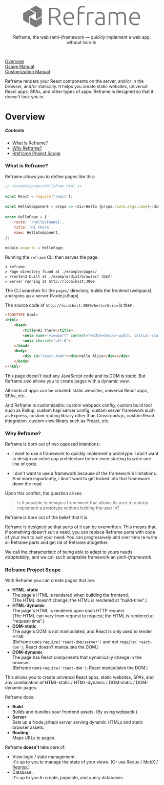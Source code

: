 <!---






    WARNING, READ THIS.
    This is a computed file. Do not edit.
    Edit `/docs/overview.template.md` instead.












    WARNING, READ THIS.
    This is a computed file. Do not edit.
    Edit `/docs/overview.template.md` instead.












    WARNING, READ THIS.
    This is a computed file. Do not edit.
    Edit `/docs/overview.template.md` instead.












    WARNING, READ THIS.
    This is a computed file. Do not edit.
    Edit `/docs/overview.template.md` instead.












    WARNING, READ THIS.
    This is a computed file. Do not edit.
    Edit `/docs/overview.template.md` instead.






-->
[<p align="center"><img src='https://github.com/brillout-test/reframe-test/blob/master/docs/logo/logo-with-title.svg' width=400 style="max-width:100%;" alt="Reframe"/></p>](https://github.com/brillout-test/reframe-test)
<p align="center">
    Reframe, the web (anti-)framework &mdash; quickly implement a web app, without lock-in.
</p>
<br/>

[Overview](/../../)<br/>
[Usage Manual](/docs/usage-manual.md)<br/>
[Customization Manual](/docs/customization-manual.md)

Reframe renders your React components on the server, and/or in the browser, and/or statically.
It helps you create static websites, universal React apps, SPAs, and other types of apps.
Reframe is designed so that it doesn't lock you in.

# Overview

##### Contents

 - [What is Reframe?](#what-is-reframe)
 - [Why Reframe?](#why-reframe)
 - [Rreframe Project Scope](#reframe-project-scope)


### What is Reframe?

Reframe allows you to define pages like this:

~~~js
// /example/pages/HelloPage.html.js

const React = require('react');

const HelloComponent = props => <div>Hello {props.route.args.name}</div>;

const HelloPage = {
    route: '/hello/{name}',
    title: 'Hi there',
    view: HelloComponent,
};

module.exports = HelloPage;
~~~

Running the `reframe` CLI then serves the page.

~~~shell
$ reframe
✔ Page directory found at ./example/pages/
✔ Frontend built at ./example/dist/browser/ [DEV]
✔ Server running at http://localhost:3000
~~~

The CLI searches for the `pages/` directory, builds the frontend (webpack), and spins up a server (Node.js/hapi).

The source code of `http://localhost:3000/hello/Alice` is then:

~~~html
<!DOCTYPE html>
<html>
    <head>
        <title>Hi there</title>
        <meta name="viewport" content="width=device-width, initial-scale=1, maximum-scale=1">
        <meta charset="utf-8">
    </head>
    <body>
        <div id="react-root"><div>Hello Alice</div></div>
    </body>
</html>
~~~

This page doesn't load any JavaScript code and its DOM is static.
But Reframe also allows you to create pages with a dynamic view.

All kinds of apps can be created:
static websites, universal React apps, SPAs, etc.

And Reframe is customizable:
custom webpack config, custom build tool such as Rollup, custom hapi server config, custom server framework such as Express, custom routing library other than Crossroads.js, custom React integration, custom view library such as Preact, etc.


### Why Reframe?

Reframe is born out of two opposed intentions:

 - I want to use a framework to quickly implement a prototype.
   I don't want to design an entire app architecture before even starting to write one line of code.

 - I don't want to use a framework because of the framework's limitations.
   And more importantly, I don't want to get locked into that framework down the road.

Upon this conflict, the question arises:

 > Is it possible to design a framework that allows its user to quickly implement a prototype without locking the user in?

Reframe is born out of the belief that it is.

Reframe is designed so that parts of it can be overwritten.
This means that, if something doesn't suit a need, you can replace Reframe parts with code of your own to suit your need.
You can progressively and over time re-write all Reframe parts and get rid of Reframe altogether.

We call the characteristic of being able to adapt to yours needs *adaptability*,
and we call such adaptable framework an *(anti-)framework*.



### Reframe Project Scope

With Reframe you can create pages that are:

 - **HTML-static**
   <br/>
   The page's HTML is rendered when building the frontend.
   <br/>
   (The HTML doesn't change; the HTML is rendered at "build-time".)
 - **HTML-dynamic**
   <br/>
   The page's HTML is rendered upon each HTTP request.
   <br/>
   (The HTML can vary from request to request; the HTML is rendered at "request-time".)
 - **DOM-static**
   <br/>
   The page's DOM is not manipulated, and React is only used to render HTML.
   <br/>
   (Reframe uses `require('react-dom/server')` and not `require('react-dom')`; React doesn't manipulate the DOM.)
 - **DOM-dynamic**
   <br/>
   The page has React components that dynamically change in the browser.
   <br/>
   (Reframe uses `require('react-dom')`; React manipulates the DOM.)

This allows you to create
universal React apps,
static websites,
SPAs, and any combination of HTML-static / HTML-dynamic / DOM-static / DOM-dynamic pages.

Reframe does:

 - **Build**
   <br/>
   Builds and bundles your frontend assets. (By using webpack.)
 - **Server**
   <br/>
   Sets up a Node.js/hapi server serving dynamic HTMLs and static browser assets.
 - **Routing**
   <br/>
   Maps URLs to pages.

Reframe **doesn't** take care of:

 - View logic / state management.
   <br/>
   It's up to you to manage the state of your views. (Or use Redux / MobX / [Reprop](https://github.com/brillout/reprop).)
 - Database.
   <br/>
   It's up to you to create, populate, and query databases.

<!---






    WARNING, READ THIS.
    This is a computed file. Do not edit.
    Edit `/docs/overview.template.md` instead.












    WARNING, READ THIS.
    This is a computed file. Do not edit.
    Edit `/docs/overview.template.md` instead.












    WARNING, READ THIS.
    This is a computed file. Do not edit.
    Edit `/docs/overview.template.md` instead.












    WARNING, READ THIS.
    This is a computed file. Do not edit.
    Edit `/docs/overview.template.md` instead.












    WARNING, READ THIS.
    This is a computed file. Do not edit.
    Edit `/docs/overview.template.md` instead.






-->
